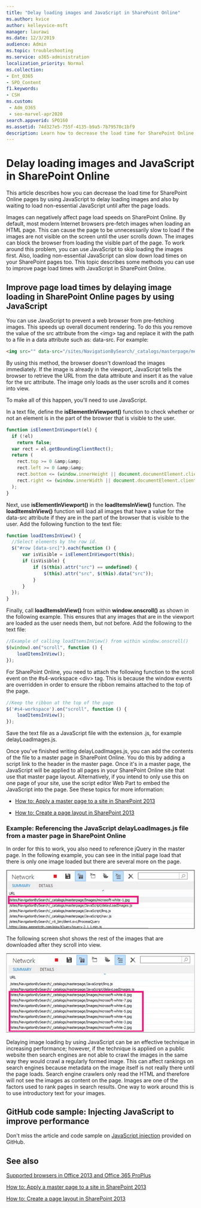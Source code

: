 ```yaml
---
title: "Delay loading images and JavaScript in SharePoint Online"
ms.author: kvice
author: kelleyvice-msft
manager: laurawi
ms.date: 12/3/2019
audience: Admin
ms.topic: troubleshooting
ms.service: o365-administration
localization_priority: Normal
ms.collection: 
- Ent_O365
- SPO_Content
f1.keywords:
- CSH
ms.custom: 
 - Adm_O365
 - seo-marvel-apr2020
search.appverid: SPO160
ms.assetid: 74d327e5-755f-4135-b9a5-7b79578c1bf9
description: Learn how to decrease the load time for SharePoint Online pages by using JavaScript to delay loading images and and non-essential JavaScript.
---
```


# Delay loading images and JavaScript in SharePoint Online

This article describes how you can decrease the load time for SharePoint Online pages by using JavaScript to delay loading images and also by waiting to load non-essential JavaScript until after the page loads.
  
Images can negatively affect page load speeds on SharePoint Online. By default, most modern Internet browsers pre-fetch images when loading an HTML page. This can cause the page to be unnecessarily slow to load if the images are not visible on the screen until the user scrolls down. The images can block the browser from loading the visible part of the page. To work around this problem, you can use JavaScript to skip loading the images first. Also, loading non-essential JavaScript can slow down load times on your SharePoint pages too. This topic describes some methods you can use to improve page load times with JavaScript in SharePoint Online.
  
## Improve page load times by delaying image loading in SharePoint Online pages by using JavaScript

You can use JavaScript to prevent a web browser from pre-fetching images. This speeds up overall document rendering. To do this you remove the value of the src attribute from the \<img\> tag and replace it with the path to a file in a data attribute such as: data-src. For example:
  
```html
<img src="" data-src="/sites/NavigationBySearch/_catalogs/masterpage/media/microsoft-white-8.jpg" />
```

By using this method, the browser doesn't download the images immediately. If the image is already in the viewport, JavaScript tells the browser to retrieve the URL from the data attribute and insert it as the value for the src attribute. The image only loads as the user scrolls and it comes into view.
  
To make all of this happen, you'll need to use JavaScript.
  
In a text file, define the **isElementInViewport()** function to check whether or not an element is in the part of the browser that is visible to the user.
  
```javascript
function isElementInViewport(el) {
  if (!el)
    return false;
  var rect = el.getBoundingClientRect();
  return (
    rect.top >= 0 &amp;&amp;
    rect.left >= 0 &amp;&amp;
    rect.bottom <= (window.innerHeight || document.documentElement.clientHeight) &amp;&amp;
    rect.right <= (window.innerWidth || document.documentElement.clientWidth)
  );
}
```

Next, use **isElementInViewport()** in the **loadItemsInView()** function. The **loadItemsInView()** function will load all images that have a value for the data-src attribute if they are in the part of the browser that is visible to the user. Add the following function to the text file:
  
```javascript
function loadItemsInView() {
  //Select elements by the row id.
  $("#row [data-src]").each(function () {
      var isVisible = isElementInViewport(this);
      if (isVisible) {
          if ($(this).attr("src") == undefined) {
              $(this).attr("src", $(this).data("src"));
          }
      }
  });
}
```

Finally, call **loadItemsInView()** from within **window.onscroll()** as shown in the following example. This ensures that any images that are in the viewport are loaded as the user needs them, but not before. Add the following to the text file:
  
```javascript
//Example of calling loadItemsInView() from within window.onscroll()
$(window).on("scroll", function () {
    loadItemsInView();
});

```

For SharePoint Online, you need to attach the following function to the scroll event on the #s4-workspace \<div\> tag. This is because the window events are overridden in order to ensure the ribbon remains attached to the top of the page.
  
```javascript
//Keep the ribbon at the top of the page
$('#s4-workspace').on("scroll", function () {
    loadItemsInView();
});
```

Save the text file as a JavaScript file with the extension .js, for example delayLoadImages.js.
  
Once you've finished writing delayLoadImages.js, you can add the contents of the file to a master page in SharePoint Online. You do this by adding a script link to the header in the master page. Once it's in a master page, the JavaScript will be applied to all pages in your SharePoint Online site that use that master page layout. Alternatively, if you intend to only use this on one page of your site, use the script editor Web Part to embed the JavaScript into the page. See these topics for more information:
  
- [How to: Apply a master page to a site in SharePoint 2013](https://go.microsoft.com/fwlink/p/?LinkId=525627)

- [How to: Create a page layout in SharePoint 2013](https://go.microsoft.com/fwlink/p/?LinkId=525628)

### Example: Referencing the JavaScript delayLoadImages.js file from a master page in SharePoint Online
  
In order for this to work, you also need to reference jQuery in the master page. In the following example, you can see in the initial page load that there is only one image loaded but there are several more on the page.
  
![Screenshot showing one image loaded on page](media/3d177ddb-67e5-43a7-b327-c9f9566ca937.png)
  
The following screen shot shows the rest of the images that are downloaded after they scroll into view.
  
![Screenshot showing several images loaded on page](media/95eb2b14-f6a1-4eac-a5cb-96097e49514c.png)
  
Delaying image loading by using JavaScript can be an effective technique in increasing performance; however, if the technique is applied on a public website then search engines are not able to crawl the images in the same way they would crawl a regularly formed image. This can affect rankings on search engines because metadata on the image itself is not really there until the page loads. Search engine crawlers only read the HTML and therefore will not see the images as content on the page. Images are one of the factors used to rank pages in search results. One way to work around this is to use introductory text for your images.
  
## GitHub code sample: Injecting JavaScript to improve performance

Don't miss the article and code sample on [JavaScript injection](https://go.microsoft.com/fwlink/p/?LinkId=524759) provided on GitHub.
  
## See also

[Supported browsers in Office 2013 and Office 365 ProPlus](https://support.office.com/article/57342811-0dc4-4316-b773-20082ced8a82)
  
[How to: Apply a master page to a site in SharePoint 2013](https://go.microsoft.com/fwlink/p/?LinkId=525627)
  
[How to: Create a page layout in SharePoint 2013](https://go.microsoft.com/fwlink/p/?LinkId=525628)
